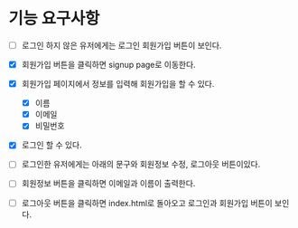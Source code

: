 # 기능 요구사항

- [ ] 로그인 하지 않은 유저에게는 로그인 회원가입 버튼이 보인다.
- [x] 회원가입 버튼을 클릭하면 signup page로 이동한다.
- [x] 회원가입 페이지에서 정보를 입력해 회원가입을 할 수 있다.

  - [x] 이름
  - [x] 이메일
  - [x] 비밀번호

- [x] 로그인 할 수 있다.
- [ ] 로그인한 유저에게는 아래의 문구와 회원정보 수정, 로그아웃 버튼이있다.
- [ ] 회원정보 버튼을 클릭하면 이메일과 이름이 출력한다.
- [ ] 로그아웃 버튼을 클릭하면 index.html로 돌아오고 로그인과 회원가입 버튼이 보인다.

